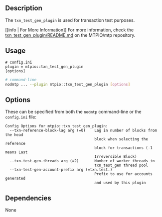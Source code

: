 
## Description

The `txn_test_gen_plugin` is used for transaction test purposes.

[[info | For More Information]]
For more information, check the [txn_test_gen_plugin/README.md](https://github.com/MTPIO/mtp/blob/develop/plugins/txn_test_gen_plugin/README.md) on the MTPIO/mtp repository.

## Usage

```console
# config.ini
plugin = mtpio::txn_test_gen_plugin
[options]
```
```sh
# command-line
nodmtp ... --plugin mtpio::txn_test_gen_plugin [options]
```

## Options

These can be specified from both the `nodmtp` command-line or the `config.ini` file:

```console
Config Options for mtpio::txn_test_gen_plugin:
  --txn-reference-block-lag arg (=0)    Lag in number of blocks from the head 
                                        block when selecting the reference 
                                        block for transactions (-1 means Last 
                                        Irreversible Block)
  --txn-test-gen-threads arg (=2)       Number of worker threads in 
                                        txn_test_gen thread pool
  --txn-test-gen-account-prefix arg (=txn.test.)
                                        Prefix to use for accounts generated 
                                        and used by this plugin
```

## Dependencies

None
